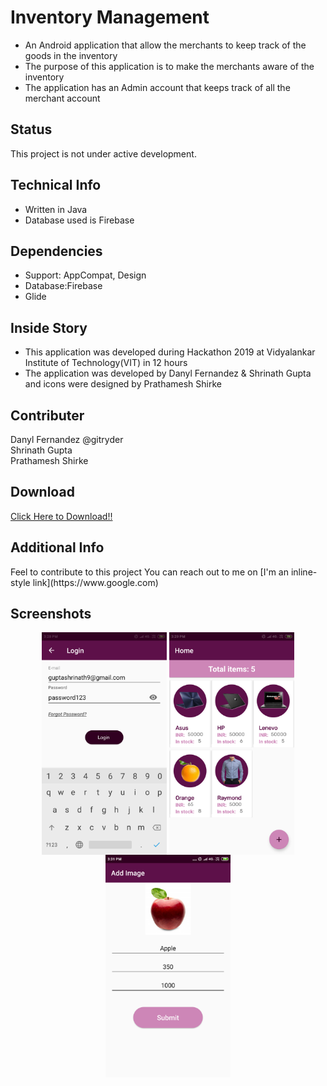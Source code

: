 <h1>Inventory Management</h1>
<ul>
<li>An Android application that allow the merchants to keep track of the goods in the inventory</li>
<li>The purpose of this application is to make the merchants aware of the inventory</li>
<li>The application has an Admin account that keeps track of all the merchant account</li>
</ul>
<h2>Status</h2>
This project is not under active development.
<h2>Technical Info</h2>
<ul>
<li>Written in Java </li>
<li>Database used is Firebase</li>
</ul>
<h2>Dependencies</h2>
<ul>
  <li>Support: AppCompat, Design</li>
  <li>Database:Firebase</li>
  <li>Glide</li>
</ul>
<h2>Inside Story</h2>
<ul>
<li>This application was developed during Hackathon 2019 at Vidyalankar Institute of Technology(VIT) in 12 hours</li>
<li>The application was developed by Danyl Fernandez & Shrinath Gupta and icons were designed by Prathamesh Shirke</li>
</ul>
<h2>Contributer</h2>
Danyl Fernandez @gitryder<br>
Shrinath Gupta<br>
Prathamesh Shirke<br>
<h2>Download</h2>
 <a href="https://github.com/ShrinathGupta09/Inventory-Management/raw/master/apk/management.apk">Click Here to Download!!</a>                   
<h2>Additional Info </h2>
Feel to contribute to this project
You can reach out to me on [I'm an inline-style link](https://www.google.com)                                                                                          
        
<h2>Screenshots</h2>
<div align="center">
<img src="https://github.com/ShrinathGupta09/Inventory-Management/blob/master/Images/Login.png"  align="center" width="200" alt="Login Screen">
<img src="https://github.com/ShrinathGupta09/Inventory-Management/blob/master/Images/View.png"  align="center"width="200" alt="Items Screen">
<img src="https://github.com/ShrinathGupta09/Inventory-Management/blob/master/Images/Add.png"   align="center"width="200" alt="Add Items Screen">
<img src="https://github.com/ShrinathGupta09/Inventory-Management/blob/master/Images/Drawer.png" align="center" width="200" alt="Drawer 
</div>
                                                            
                                                                                                
                                                                                                                            
